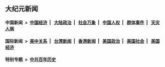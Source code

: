 ## 大纪元新闻

#### 中国新闻 &nbsp;>&nbsp; [中国经济](indexes/ncid283/README.md?06170445) &nbsp;| &nbsp; [大陆政治](indexes/ncid277/README.md?06170445) &nbsp;| &nbsp; [社会万象](indexes/ncid282/README.md?06170445) &nbsp;| &nbsp; [中国人权](indexes/ncid278/README.md?06170445) &nbsp;| &nbsp; [群体事件](indexes/ncid279/README.md?06170445) &nbsp;| &nbsp; [天灾人祸](indexes/ncid280/README.md?06170445)

#### 国际新闻 &nbsp;>&nbsp; [美中关系](indexes/nf1412576/README.md?06170445) &nbsp;| &nbsp; [台湾新闻](indexes/ncid1349361/README.md?06170445) &nbsp;| &nbsp; [香港新闻](indexes/ncid1349362/README.md?06170445) &nbsp;| &nbsp; [美国政治](indexes/ncid1078159/README.md?06170445) &nbsp;| &nbsp; [美国社会](indexes/ncid1078160/README.md?06170445) &nbsp;| &nbsp; [美国经济](indexes/ncid1078158/README.md?06170445)

#### 特别专题 &nbsp;>&nbsp; [中共百年历史](https://github.com/easy2view/epoch-special/blob/master/README.md?06170445)  
